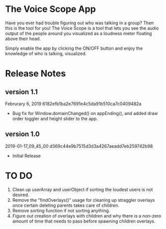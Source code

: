 # The Voice Scope App

Have you ever had trouble figuring out who was talking in a group? Then this is the tool for you! The Voice Scope is a tool that lets you see the audio output of the people around you visualized as a loudness meter floating above their head.

Simply enable the app by clicking the ON/OFF button and enjoy the knowledge of who is talking, visualized.

# Release Notes
## version 1.1
Februrary 6, 2019
6182efb1ba2e7691e4c5da91b510ca7c0409482a
- Bug fix for Window.domainChanged() on appEnding(), and added draw order toggler and height slider to the app.

## version 1.0 
2019-01-17_09_45_00
d369c44e9b7515d3d3a4267aeadd7eb259742b98
- Initial Release

# TO DO

1. Clean up userArray and userObject if sorting the loudest users is not desired.
2. Remove the "findOverlays()" usage for cleaning up straggler overlays once certain deleting parents takes care of children.
3. Remove sorting function if not sorting anything.
4. Figure out creation of overlays with children and why there is a non-zero amount of time that needs to pass before spawning children overlays.

